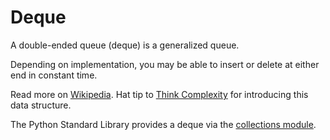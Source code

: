 # Deque 

A double-ended queue (deque) is a generalized queue. 

Depending on implementation, you may be able to insert or delete at either end in constant time. 

Read more on [Wikipedia](https://en.wikipedia.org/wiki/Double-ended_queue). Hat tip to [Think Complexity](http://greenteapress.com/complexity2/html/thinkcomplexity2004.html#sec31) for introducing this data structure.

The Python Standard Library provides a deque via the [collections module](https://docs.python.org/2/library/collections.html#collections.deque).